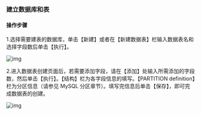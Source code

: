 ### 建立数据库和表

#### 操作步骤

1.选择需要建表的数据库，单击【新建】或者在【新建数据表】栏输入数据表名和选择字段数后单击【执行】。

![img](https://www.capitalonline.net.cn/uploads/allimg/191017/MySQLword34.png)

2.进入数据表创建页面后，若需要添加字段，请在【添加】处输入所需添加的字段数，然后单击【执行】。【结构】栏为各字段信息的填写。【PARTITION definition】栏为分区信息（请参见 MySQL 分区章节）。填写完信息后单击【保存】，即可完成数据表的创建。

![img](https://www.capitalonline.net.cn/uploads/allimg/191017/MySQLword35.png)
